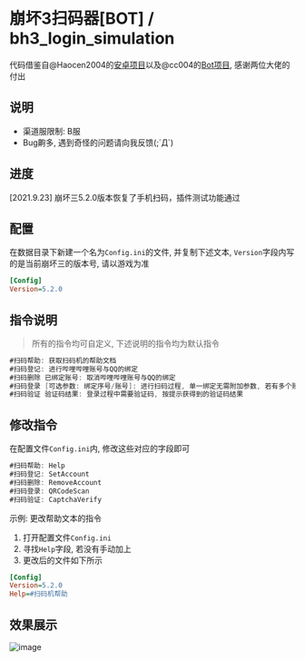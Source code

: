 # 崩坏3扫码器[BOT] / bh3_login_simulation
代码借鉴自@Haocen2004的[安卓项目](https://github.com/Haocen2004/bh3_login_simulation)以及@cc004的[Bot项目](https://github.com/cc004/pcrjjc2), 感谢两位大佬的付出

## 说明
- 渠道服限制: B服
- Bug齁多, 遇到奇怪的问题请向我反馈(;´Д`)

## 进度
[2021.9.23] 崩坏三5.2.0版本恢复了手机扫码，插件测试功能通过

## 配置
在数据目录下新建一个名为`Config.ini`的文件, 并复制下述文本, `Version`字段内写的是当前崩坏三的版本号, 请以游戏为准
```ini
[Config]
Version=5.2.0
```

## 指令说明
> 所有的指令均可自定义, 下述说明的指令均为默认指令

```csharp
#扫码帮助: 获取扫码机的帮助文档
#扫码登记: 进行哔哩哔哩账号与QQ的绑定
#扫码删除 已绑定账号: 取消哔哩哔哩账号与QQ的绑定
#扫码登录 [可选参数: 绑定序号/账号]: 进行扫码过程, 单一绑定无需附加参数, 若有多个账号, 可在指令后指定序号或者账号
#扫码验证 验证码结果: 登录过程中需要验证码, 按提示获得到的验证码结果
```

## 修改指令
在配置文件`Config.ini`内, 修改这些对应的字段即可
```csharp
#扫码帮助: Help
#扫码登记: SetAccount
#扫码删除: RemoveAccount
#扫码登录: QRCodeScan
#扫码验证: CaptchaVerify
```
示例: 更改帮助文本的指令
1. 打开配置文件`Config.ini`
2. 寻找`Help`字段, 若没有手动加上
3. 更改后的文件如下所示
```ini
[Config]
Version=5.2.0
Help=#扫码机帮助
```
## 效果展示
![image](https://user-images.githubusercontent.com/50934714/134467814-62e4a775-4833-4bfc-96e5-aeecf8ef6d4e.png)
